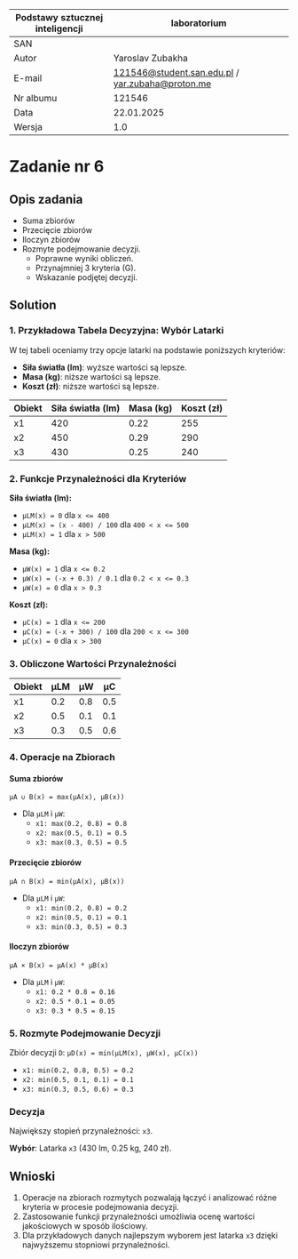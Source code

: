 | Podstawy sztucznej inteligencji | laboratorium                                     |
| ------------------------------- | ------------------------------------------------ |
| SAN                             |                                                  |
| Autor                           | Yaroslav Zubakha                                 |
| E-mail                          | 121546@student.san.edu.pl / yar.zubaha@proton.me |
| Nr albumu                       | 121546                                           |
| Data                            | 22.01.2025                                       |
| Wersja                          | 1.0                                              |

# **Zadanie nr 6**

## Opis zadania

- Suma zbiorów
- Przecięcie zbiorów
- Iloczyn zbiorów
- Rozmyte podejmowanie decyzji.
  - Poprawne wyniki obliczeń.
  - Przynajmniej 3 kryteria (G).
  - Wskazanie podjętej decyzji.

## Solution

### 1. Przykładowa Tabela Decyzyjna: Wybór Latarki

W tej tabeli oceniamy trzy opcje latarki na podstawie poniższych kryteriów:

- **Siła światła (lm)**: wyższe wartości są lepsze.
- **Masa (kg)**: niższe wartości są lepsze.
- **Koszt (zł)**: niższe wartości są lepsze.

| Obiekt | Siła światła (lm) | Masa (kg) | Koszt (zł) |
| ------ | ----------------- | --------- | ---------- |
| x1     | 420               | 0.22      | 255        |
| x2     | 450               | 0.29      | 290        |
| x3     | 430               | 0.25      | 240        |

### 2. Funkcje Przynależności dla Kryteriów

**Siła światła (lm):**

- `μLM(x) = 0` dla `x <= 400`
- `μLM(x) = (x - 400) / 100` dla `400 < x <= 500`
- `μLM(x) = 1` dla `x > 500`

**Masa (kg):**

- `μW(x) = 1` dla `x <= 0.2`
- `μW(x) = (-x + 0.3) / 0.1` dla `0.2 < x <= 0.3`
- `μW(x) = 0` dla `x > 0.3`

**Koszt (zł):**

- `μC(x) = 1` dla `x <= 200`
- `μC(x) = (-x + 300) / 100` dla `200 < x <= 300`
- `μC(x) = 0` dla `x > 300`

### 3. Obliczone Wartości Przynależności

| Obiekt | μLM | μW  | μC  |
| ------ | --- | --- | --- |
| x1     | 0.2 | 0.8 | 0.5 |
| x2     | 0.5 | 0.1 | 0.1 |
| x3     | 0.3 | 0.5 | 0.6 |

### 4. Operacje na Zbiorach

#### Suma zbiorów

`μA ∪ B(x) = max(μA(x), μB(x))`

- Dla `μLM` i `μW`:
  - `x1: max(0.2, 0.8) = 0.8`
  - `x2: max(0.5, 0.1) = 0.5`
  - `x3: max(0.3, 0.5) = 0.5`

#### Przecięcie zbiorów

`μA ∩ B(x) = min(μA(x), μB(x))`

- Dla `μLM` i `μW`:
  - `x1: min(0.2, 0.8) = 0.2`
  - `x2: min(0.5, 0.1) = 0.1`
  - `x3: min(0.3, 0.5) = 0.3`

#### Iloczyn zbiorów

`μA × B(x) = μA(x) * μB(x)`

- Dla `μLM` i `μW`:
  - `x1: 0.2 * 0.8 = 0.16`
  - `x2: 0.5 * 0.1 = 0.05`
  - `x3: 0.3 * 0.5 = 0.15`

### 5. Rozmyte Podejmowanie Decyzji

Zbiór decyzji `D`:
`μD(x) = min(μLM(x), μW(x), μC(x))`

- `x1: min(0.2, 0.8, 0.5) = 0.2`
- `x2: min(0.5, 0.1, 0.1) = 0.1`
- `x3: min(0.3, 0.5, 0.6) = 0.3`

### Decyzja

Największy stopień przynależności: `x3`.

**Wybór**: Latarka `x3` (430 lm, 0.25 kg, 240 zł).

## Wnioski

1. Operacje na zbiorach rozmytych pozwalają łączyć i analizować różne kryteria w procesie podejmowania decyzji.
2. Zastosowanie funkcji przynależności umożliwia ocenę wartości jakościowych w sposób ilościowy.
3. Dla przykładowych danych najlepszym wyborem jest latarka `x3` dzięki najwyższemu stopniowi przynależności.
